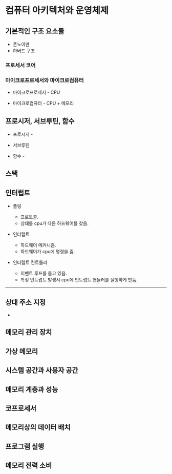 # 컴퓨터 아키텍처와 운영체제

## 기본적인 구조 요소들

- 폰노이만
- 하버드 구조

### 프로세서 코어

### 마이크로프로세서와 마이크로컴퓨터

- 마이크로프로세서 - CPU

- 마이크로컴퓨터 - CPU + 메모리

## 프로시저, 서브루틴, 함수

- 프로시저 -

- 서브루틴

- 함수 -

## 스택

## 인터럽트

- 폴링

  - 프로토콜.
  - 상태를 cpu가 다른 하드웨어를 찾음.

- 인터럽트

  - 하드웨어 메커니즘.
  - 하드웨어가 cpu에 명령을 줌.

- 인터럽트 컨트롤러
  - 이벤트 루프를 돌고 있음.
  - 특정 인트럽트 발생시 cpu에 인트럽트 핸들러를 실행하게 만듬.

---

## 상대 주소 지정

-

## 메모리 관리 장치

## 가상 메모리

## 시스템 공간과 사용자 공간

## 메모리 계층과 성능

## 코프로세서

## 메모리상의 데이터 배치

## 프로그램 실행

## 메모리 전력 소비
